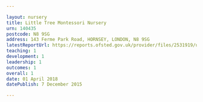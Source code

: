 ```yaml
---

layout: nursery
title: Little Tree Montessori Nursery
urn: 140435
postcode: N8 9SG
address: 143 Ferme Park Road, HORNSEY, LONDON, N8 9SG
latestReportUrl: https://reports.ofsted.gov.uk/provider/files/2531919/urn/140435.pdf
teaching: 1
development: 1
leadership: 1
outcomes: 1
overall: 1
date: 01 April 2018 
datePublish: 7 December 2015

---
```


